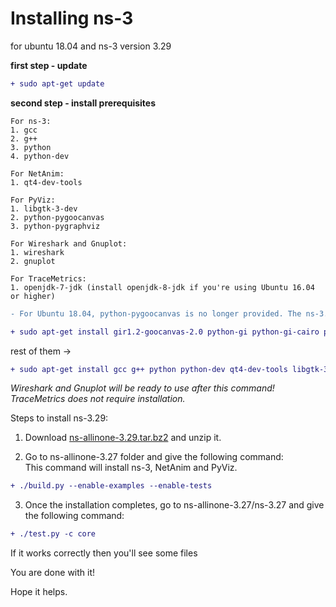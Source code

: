 

# Installing ns-3

for ubuntu 18.04 and ns-3 version 3.29  

**first step - update**
```diff
+ sudo apt-get update
```
**second step - install prerequisites**  

    For ns-3:
    1. gcc
    2. g++
    3. python
    4. python-dev

    For NetAnim:
    1. qt4-dev-tools

    For PyViz:
    1. libgtk-3-dev
    2. python-pygoocanvas
    3. python-pygraphviz

    For Wireshark and Gnuplot:
    1. wireshark
    2. gnuplot

    For TraceMetrics:
    1. openjdk-7-jdk (install openjdk-8-jdk if you're using Ubuntu 16.04 or higher)

```diff
- For Ubuntu 18.04, python-pygoocanvas is no longer provided. The ns-3.29 release and later upgrades the support to GTK+ version 3, and requires these packages:
```
```diff
+ sudo apt-get install gir1.2-goocanvas-2.0 python-gi python-gi-cairo python-pygraphviz python3-gi python3-gi-cairo python3-pygraphviz gir1.2-gtk-3.0 ipython ipython3
```

rest of them ->

```diff
+ sudo apt-get install gcc g++ python python-dev qt4-dev-tools libgtk-3-dev python-pygraphviz wireshark gnuplot openjdk-8-jdk**
```

*Wireshark and Gnuplot will be ready to use after this command! TraceMetrics does not require installation.*


Steps to install ns-3.29:

1. Download [ns-allinone-3.29.tar.bz2](https://www.nsnam.org/releases/ns-3-29/) and unzip it.

2. Go to ns-allinone-3.27 folder and give the following command:  
This command will install ns-3, NetAnim and PyViz.

```diff
+ ./build.py --enable-examples --enable-tests
```


3. Once the installation completes, go to ns-allinone-3.27/ns-3.27 and give the following command:

```diff
+ ./test.py -c core
```

If it works correctly then you'll see some files

You are done with it!

Hope it helps.
